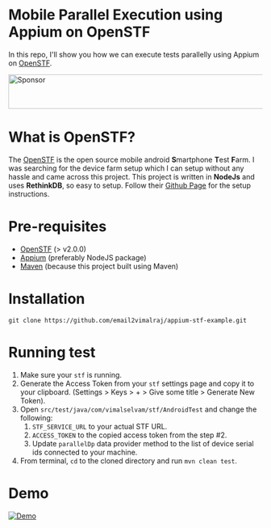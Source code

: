 # Mobile Parallel Execution using Appium on OpenSTF
In this repo, I'll show you how we can execute tests parallelly using Appium on [OpenSTF](http://openstf.io/).

<a target='_blank' rel='nofollow' href='https://app.codesponsor.io/link/XhfFiVtGMXhfiynNYZxdsCvP/email2vimalraj/appium-stf-example'>
  <img alt='Sponsor' width='888' height='68' src='https://app.codesponsor.io/embed/XhfFiVtGMXhfiynNYZxdsCvP/email2vimalraj/appium-stf-example.svg' />
</a>

# What is OpenSTF?
The [OpenSTF](http://openstf.io/) is the open source mobile android **S**martphone **T**est **F**arm. I was searching for the device farm setup which I can setup without any hassle and came across this project. This project is written in **NodeJs** and uses **RethinkDB**, so easy to setup. Follow their [Github Page](https://github.com/openstf/stf) for the setup instructions.

# Pre-requisites
- [OpenSTF](http://openstf.io/) (> v2.0.0)
- [Appium](http://appium.io/) (preferably NodeJS package)
- [Maven](https://maven.apache.org/) (because this project built using Maven)

# Installation
```
git clone https://github.com/email2vimalraj/appium-stf-example.git
```

# Running test
1. Make sure your `stf` is running.
2. Generate the Access Token from your `stf` settings page and copy it to your clipboard. (Settings > Keys > + > Give some title > Generate New Token).
3. Open `src/test/java/com/vimalselvam/stf/AndroidTest` and change the following:
    1. `STF_SERVICE_URL` to your actual STF URL.
    2. `ACCESS_TOKEN` to the copied access token from the step #2.
    3. Update `parallelDp` data provider method to the list of device serial ids connected to your machine.
4. From terminal, `cd` to the cloned directory and run `mvn clean test`.

# Demo
[![Demo](http://i.imgur.com/T70WZ7Z.png)](https://www.youtube.com/watch?v=ZM1FZxokbZ4)